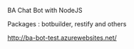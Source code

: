 BA Chat Bot with NodeJS

Packages : botbuilder, restify and others

http://ba-bot-test.azurewebsites.net/